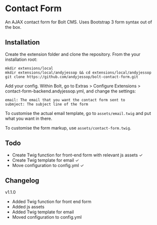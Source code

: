 # Contact Form

An AJAX contact form for Bolt CMS. Uses Bootstrap 3 form syntax out of the box.

## Installation

Create the extension folder and clone the repository. From the your installation root:

    mkdir extensions/local
    mkdir extensions/local/andyjessop && cd extensions/local/andyjessop
    git clone https://github.com/andyjessop/bolt-contact-form.git
    
Add your config. Within Bolt, go to Extras > Configure Extensions > contact-form-backend.andyjessop.yml, and change the settings:

    email: The email that you want the contact form sent to
    submject: The subject line of the form
    
To customise the actual email template, go to `assets/email.twig` and put what you want in there.

To customise the form markup, use `assets/contact-form.twig`.


## Todo

* Create Twig function for front-end form with relevant js assets ✓
* Create Twig template for email ✓
* Move configuration to config.yml ✓


## Changelog

v1.1.0

* Added Twig function for front end form
* Added js assets
* Added Twig template for email
* Moved configuration to config.yml
